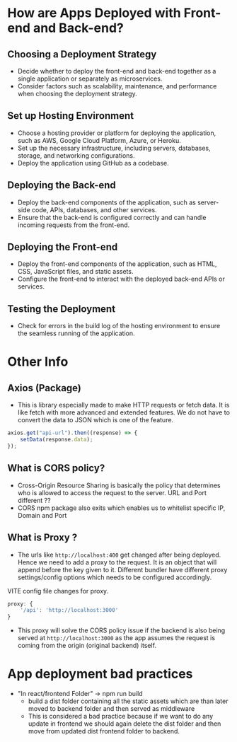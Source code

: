# How are Apps Deployed with Front-end and Back-end?

## Choosing a Deployment Strategy

-   Decide whether to deploy the front-end and back-end together as a single application or separately as microservices.
-   Consider factors such as scalability, maintenance, and performance when choosing the deployment strategy.

## Set up Hosting Environment

-   Choose a hosting provider or platform for deploying the application, such as AWS, Google Cloud Platform, Azure, or Heroku.
-   Set up the necessary infrastructure, including servers, databases, storage, and networking configurations.
-   Deploy the application using GitHub as a codebase.

## Deploying the Back-end

-   Deploy the back-end components of the application, such as server-side code, APIs, databases, and other services.
-   Ensure that the back-end is configured correctly and can handle incoming requests from the front-end.

## Deploying the Front-end

-   Deploy the front-end components of the application, such as HTML, CSS, JavaScript files, and static assets.
-   Configure the front-end to interact with the deployed back-end APIs or services.

## Testing the Deployment

-   Check for errors in the build log of the hosting environment to ensure the seamless running of the application.

# Other Info

## Axios (Package)

-   This is library especially made to make HTTP requests or fetch data. It is like fetch with more advanced and extended features. We do not have to convert the data to JSON which is one of the feature.

```javascript
axios.get("api-url").then((response) => {
    setData(response.data);
});
```

## What is CORS policy?

-   Cross-Origin Resource Sharing is basically the policy that determines who is allowed to access the request to the server. URL and Port different ??
-   CORS npm package also exits which enables us to whitelist specific IP, Domain and Port

## What is Proxy ?

-   The urls like `http://localhost:400` get changed after being deployed. Hence we need to add a proxy to the request. It is an object that will append before the key given to it.
    Different bundler have different proxy settings/config options which needs to be configured accordingly.

VITE config file changes for proxy.

```javascript
proxy: {
    '/api': 'http://localhost:3000'
}
```

-   This proxy will solve the CORS policy issue if the backend is also being served at `http://localhost:3000` as the app assumes the request is coming from the origin (original backend) itself.

# App deployment bad practices

-   "In react/frontend Folder" -> npm run build
    -   build a dist folder containing all the static assets which are than later moved to backend folder and then served as middleware
    -   This is considered a bad practice because if we want to do any update in frontend we should again delete the dist folder and then move from updated dist frontend folder to backend.
